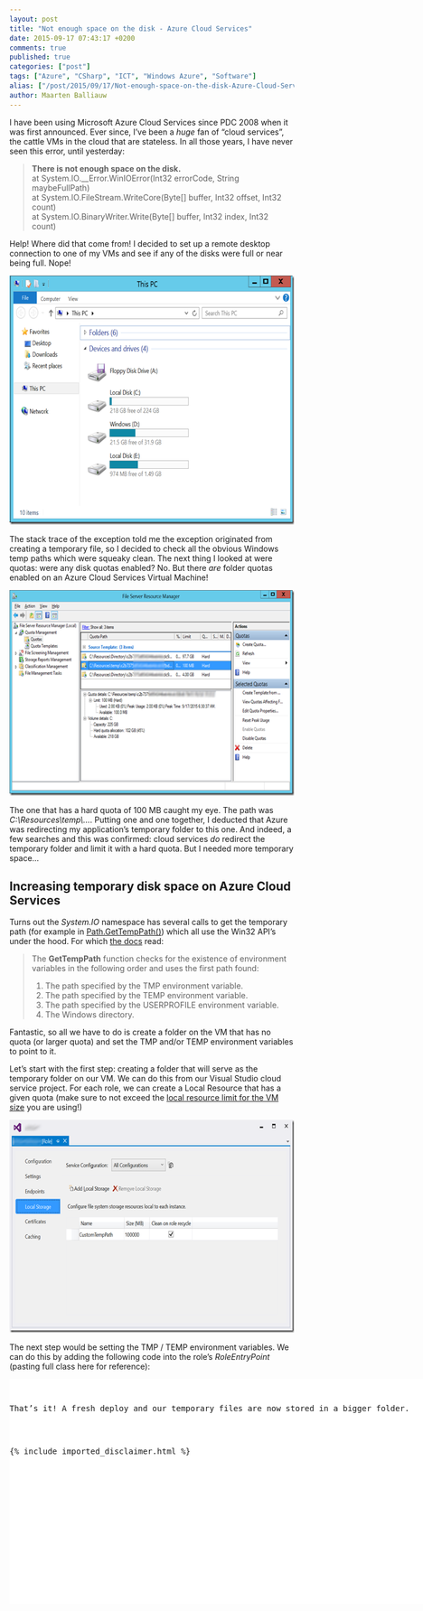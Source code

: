 ```yaml
---
layout: post
title: "Not enough space on the disk - Azure Cloud Services"
date: 2015-09-17 07:43:17 +0200
comments: true
published: true
categories: ["post"]
tags: ["Azure", "CSharp", "ICT", "Windows Azure", "Software"]
alias: ["/post/2015/09/17/Not-enough-space-on-the-disk-Azure-Cloud-Services.aspx", "/post/2015/09/17/not-enough-space-on-the-disk-azure-cloud-services.aspx"]
author: Maarten Balliauw
---
```

<p>I have been using Microsoft Azure Cloud Services since PDC 2008 when it was first announced. Ever since, I’ve been a <em>huge</em> fan of “cloud services”, the cattle VMs in the cloud that are stateless. In all those years, I have never seen this error, until yesterday:</p> 

<blockquote> <p><strong>There is not enough space on the disk.</strong><br>at System.IO.__Error.WinIOError(Int32 errorCode, String maybeFullPath)<br>at System.IO.FileStream.WriteCore(Byte[] buffer, Int32 offset, Int32 count)<br>at System.IO.BinaryWriter.Write(Byte[] buffer, Int32 index, Int32 count)</p>

</blockquote>

 <p>Help! Where did that come from! I decided to set up a remote desktop connection to one of my VMs and see if any of the disks were full or near being full. Nope!</p> <p><a href="/images/image_357.png"><img title="Azure temp path full" style="border-left-width: 0px; border-right-width: 0px; background-image: none; border-bottom-width: 0px; padding-top: 0px; padding-left: 0px; display: inline; padding-right: 0px; border-top-width: 0px" border="0" alt="Azure temp path full" src="/images/image_thumb_317.png" width="644" height="441"></a></p> <p>The stack trace of the exception told me the exception originated from creating a temporary file, so I decided to check all the obvious Windows temp paths which were squeaky clean. The next thing I looked at were quotas: were any disk quotas enabled? No. But there <em>are</em> folder quotas enabled on an Azure Cloud Services Virtual Machine!</p> <p><a href="/images/image_358.png"><img title="Azure temporary folder TEMP TMP quotas 100 MB" style="border-left-width: 0px; border-right-width: 0px; background-image: none; border-bottom-width: 0px; padding-top: 0px; padding-left: 0px; display: inline; padding-right: 0px; border-top-width: 0px" border="0" alt="Azure temporary folder TEMP TMP quotas 100 MB" src="/images/image_thumb_318.png" width="644" height="364"></a></p> <p>The one that has a hard quota of 100 MB caught my eye. The path was <em>C:\Resources\temp\…</em>. Putting one and one together, I deducted that Azure was redirecting my application’s temporary folder to this one. And indeed, a few searches and this was confirmed: cloud services <em>do </em>redirect the temporary folder and limit it with a hard quota. But I needed more temporary space…</p> <h2>Increasing temporary disk space on Azure Cloud Services</h2> <p>Turns out the <em>System.IO</em> namespace has several calls to get the temporary path (for example in <a href="http://referencesource.microsoft.com/#mscorlib/system/io/path.cs,886">Path.GetTempPath()</a>) which all use the Win32 API’s under the hood. For which <a href="https://msdn.microsoft.com/en-us/library/windows/desktop/aa364992(v=vs.85).aspx">the docs</a> read:</p> 

<blockquote> <p>The <strong>GetTempPath</strong> function checks for the existence of environment variables in the following order and uses the first path found:  <ol> <li>The path specified by the TMP environment variable.  <li>The path specified by the TEMP environment variable.  <li>The path specified by the USERPROFILE environment variable.  <li>The Windows directory.</li></ol>

</blockquote>

 <p>Fantastic, so all we have to do is create a folder on the VM that has no quota (or larger quota) and set the TMP and/or TEMP environment variables to point to it.</p> <p>Let’s start with the first step: creating a folder that will serve as the temporary folder on our VM. We can do this from our Visual Studio cloud service project. For each role, we can create a Local Resource that has a given quota (make sure to not exceed the <a href="https://azure.microsoft.com/en-us/documentation/articles/cloud-services-sizes-specs/">local resource limit for the VM size</a> you are using!)</p> <p><a href="/images/image_359.png"><img title="Create local resource on Azure VM" style="border-left-width: 0px; border-right-width: 0px; background-image: none; border-bottom-width: 0px; padding-top: 0px; padding-left: 0px; display: inline; padding-right: 0px; border-top-width: 0px" border="0" alt="Create local resource on Azure VM" src="/images/image_thumb_319.png" width="644" height="377"></a></p> <p>The next step would be setting the TMP / TEMP environment variables. We can do this by adding the following code into the role’s <em>RoleEntryPoint</em> (pasting full class here for reference):</p> <div id="scid:9D7513F9-C04C-4721-824A-2B34F0212519:ae5e598a-b342-4ef3-8bfe-f0859bbd8d8b" class="wlWriterEditableSmartContent" style="float: none; padding-bottom: 0px; padding-top: 0px; padding-left: 0px; margin: 0px; display: inline; padding-right: 0px"><pre style=" width: 829px; height: 398px;background-color:White;overflow: auto;"><div><!--

Code highlighting produced by Actipro CodeHighlighter (freeware)
http://www.CodeHighlighter.com/

--><span style="color: #0000FF;">public</span><span style="color: #000000;"> </span><span style="color: #0000FF;">class</span><span style="color: #000000;"> WorkerRole : RoleEntryPoint
{
    </span><span style="color: #0000FF;">private</span><span style="color: #000000;"> </span><span style="color: #0000FF;">const</span><span style="color: #000000;"> </span><span style="color: #0000FF;">string</span><span style="color: #000000;"> _customTempPathResource </span><span style="color: #000000;">=</span><span style="color: #000000;"> </span><span style="color: #800000;">&quot;</span><span style="color: #800000;">CustomTempPath</span><span style="color: #800000;">&quot;</span><span style="color: #000000;">;

    </span><span style="color: #0000FF;">private</span><span style="color: #000000;"> CancellationTokenSource _cancellationTokenSource;

    </span><span style="color: #0000FF;">public</span><span style="color: #000000;"> </span><span style="color: #0000FF;">override</span><span style="color: #000000;"> </span><span style="color: #0000FF;">bool</span><span style="color: #000000;"> OnStart()
    {
        </span><span style="color: #008000;">//</span><span style="color: #008000;"> Set TEMP path on current role</span><span style="color: #008000;">
</span><span style="color: #000000;">        </span><span style="color: #0000FF;">string</span><span style="color: #000000;"> customTempPath </span><span style="color: #000000;">=</span><span style="color: #000000;"> RoleEnvironment.GetLocalResource(_customTempPathResource).RootPath;
        Environment.SetEnvironmentVariable(</span><span style="color: #800000;">&quot;</span><span style="color: #800000;">TMP</span><span style="color: #800000;">&quot;</span><span style="color: #000000;">, customTempPath);
        Environment.SetEnvironmentVariable(</span><span style="color: #800000;">&quot;</span><span style="color: #800000;">TEMP</span><span style="color: #800000;">&quot;</span><span style="color: #000000;">, customTempPath);

        </span><span style="color: #0000FF;">return</span><span style="color: #000000;"> </span><span style="color: #0000FF;">base</span><span style="color: #000000;">.OnStart();
    }
}</span></div></pre><!-- Code inserted with Steve Dunn's Windows Live Writer Code Formatter Plugin.  http://dunnhq.com --></div>
<p>That’s it! A fresh deploy and our temporary files are now stored in a bigger folder.</p>

{% include imported_disclaimer.html %}

